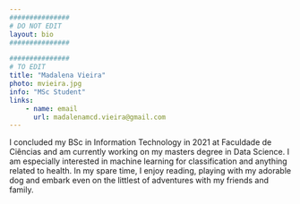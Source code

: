 ```yaml
---
###############
# DO NOT EDIT
layout: bio
###############

###############
# TO EDIT
title: "Madalena Vieira"
photo: mvieira.jpg
info: "MSc Student"
links:
    - name: email
      url: madalenamcd.vieira@gmail.com
---
```


I concluded my BSc in Information Technology in 2021 at Faculdade de Ciências and
am currently working on my masters degree in Data Science. I am especially interested in machine learning 
for classification and anything related to health.
In my spare time, I enjoy reading, playing with my adorable dog 
and embark even on the littlest of adventures with my friends and family.